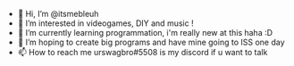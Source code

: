 - 👋 Hi, I’m @itsmebleuh
- 👀 I’m interested in videogames, DIY and music !
- 🌱 I’m currently learning programmation, i'm really new at this haha :D
- 💞️ I’m hoping to create big programs and have mine going to ISS one day
- 📫 How to reach me urswagbro#5508 is my discord if u want to talk

<!---
itsmebleuh/itsmebleuh is a ✨ special ✨ repository because its `README.md` (this file) appears on your GitHub profile.
You can click the Preview link to take a look at your changes.
--->
